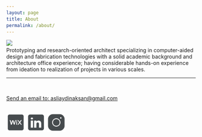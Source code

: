 ```yaml
---
layout: page
title: About
permalink: /about/
---
```


<img class="col one right" src="/assets/images/asli.png">

<br/>
Prototyping and research-oriented architect specializing in computer-aided design and fabrication technologies with a solid academic background and architecture office experience; having considerable hands-on experience from ideation to realization of projects in various scales.


<br/>
<hr/>
<br/>

<a href="mailto: asliaydinaksan@gmail.com">Send an email to: asliaydinaksan@gmail.com</a>
<br/>
<br/>

<a href="https://asliaydinaksan.wixsite.com/portfolio" target="_blank"><img src="/assets/images/icon/wix.svg" width="50"></a>
<a href="https://www.linkedin.com/in/asli-aydin-aksan/" target="_blank"><img src="/assets/images/icon/linkedin.svg" width="50"></a>
<a href="https://www.instagram.com/geotechne/" target="_blank"><img src="/assets/images/icon/instagram.svg" width="50"></a>